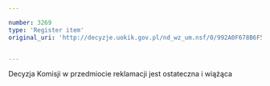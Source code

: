 ```yaml
---

number: 3269
type: 'Register item'
original_uri: 'http://decyzje.uokik.gov.pl/nd_wz_um.nsf/0/992A0F678B6F511EC1257A28003C57C6?OpenDocument'


---
```


Decyzja Komisji w przedmiocie reklamacji jest ostateczna i wiążąca
